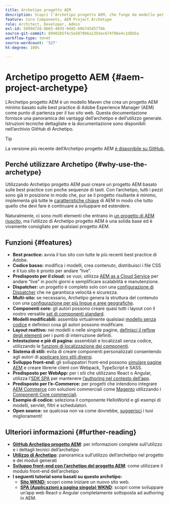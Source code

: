 ```yaml
---
title: Archetipo progetto AEM
description: Scopri l’Archetipo progetto AEM, che funge da modello per le applicazioni basate su AEM.
feature: Core Components, AEM Project Archetype
role: Architect, Developer, Admin
exl-id: 58994726-9b65-4035-9d45-60b745d577bb
source-git-commit: 8940285f4c5e5870b6a135dac674f06e4c1d8b5a
workflow-type: tm+mt
source-wordcount: '527'
ht-degree: 100%

---
```



# Archetipo progetto AEM {#aem-project-archetype}

L’Archetipo progetto AEM è un modello Maven che crea un progetto AEM minimo basato sulle best practice di Adobe Experience Manager (AEM) come punto di partenza per il tuo sito web. Questa documentazione fornisce una panoramica dei vantaggi dell’archetipo e dell’utilizzo generale. Istruzioni tecniche dettagliate e la documentazione sono disponibili nell’archivio GitHub di Archetipo.

>[!TIP]
>
> La versione più recente dell’Archetipo progetto AEM [è disponibile su GitHub.](https://github.com/adobe/aem-project-archetype)

## Perché utilizzare Archetipo {#why-use-the-archetype}

Utilizzando Archetipo progetto AEM puoi creare un progetto AEM basato sulle best practice con poche sequenze di tasti. Con l’archetipo, tutti i pezzi sono già in posizione in modo che, pur se il progetto risultante è minimo, implementa già tutte le [caratteristiche chiave](/help/developing/archetype/using.md#what-you-get) di AEM in modo che tutto quello che devi fare è continuare a sviluppare ed estendere.

Naturalmente, ci sono molti elementi che entrano in [un progetto di AEM riuscito,](/help/developing/success.md) ma l’utilizzo di Archetipo progetto AEM è una solida base ed è vivamente consigliato per qualsiasi progetto AEM.

## Funzioni {#features}

* **Best practice:** avvia il tuo sito con tutte le più recenti best practice di Adobe.
* **Codice basso:** modifica i modelli, crea contenuto, distribuisci i file CSS e il tuo sito è pronto per andare “live”.
* **Predisposto per il cloud:** se vuoi, utilizza [AEM as a Cloud Service](https://experienceleague.adobe.com/docs/experience-manager-cloud-service/landing/home.html?lang=it) per andare “live” in pochi giorni e semplificare scalabilità e manutenzione.
* **Dispatcher:** un progetto è completo solo con una [configurazione di Dispatcher](https://experienceleague.adobe.com/docs/experience-manager-dispatcher/using/dispatcher.html?lang=it) che ne garantisca velocità e sicurezza.
* **Multi-sito:** se necessario, Archetipo genera la struttura del contenuto con una [configurazione per più lingue e aree geografiche](https://experienceleague.adobe.com/docs/experience-manager-cloud-service/sites/administering/reusing-content/msm/overview.html?lang=it).
* **Componenti core:** gli autori possono creare quasi tutti i layout con il nostro versatile [set di componenti standard](/help/introduction.md).
* **Modelli modificabili:** assembla virtualmente qualsiasi [modello senza codice](https://experienceleague.adobe.com/docs/experience-manager-learn/sites/page-authoring/template-editor-feature-video-use.html?lang=it) e definisci cosa gli autori possono modificare.
* **Layout reattivo:** nei modelli o nelle singole pagine, [definisci il reflow degli elementi](https://experienceleague.adobe.com/docs/experience-manager-core-components/using/get-started/localization.html?lang=it) per i punti di interruzione definiti.
* **Intestazione e piè di pagina:** assemblali e localizzali senza codice, utilizzando le [funzioni di localizzazione dei componenti](https://experienceleague.adobe.com/docs/experience-manager-core-components/using/get-started/localization.html?lang=it).
* **Sistema di stili:** evita di creare componenti personalizzati consentendo agli autori di [applicare loro stili diversi](https://experienceleague.adobe.com/docs/experience-manager-learn/getting-started-wknd-tutorial-develop/project-archetype/style-system.html?lang=it).
* **Sviluppo front-end:** gli sviluppatori front-end possono [simulare pagine AEM](front-end.md) e creare librerie client con Webpack, TypeScript e SASS.
* **Predisposto per WebApp:** per i siti che utilizzano React o Angular, utilizza l’[SDK SPA](https://experienceleague.adobe.com/docs/experience-manager-cloud-service/content/implementing/developing/hybrid/developing.html?lang=it) per mantenere [l’authoring nel contesto dell’app](https://experienceleague.adobe.com/docs/experience-manager-learn/sites/spa-editor/spa-editor-framework-feature-video-use.html?lang=it).
* **Predisposto per l’e-Commerce:** per progetti che intendono integrare [AEM Commerce](https://experienceleague.adobe.com/docs/experience-manager-cloud-service/content-and-commerce/home.html?lang=it) con soluzioni commerciali come [Magento](https://magento.com/it) utilizzando i [Componenti Core commerciali](https://github.com/adobe/aem-core-cif-components).
* **Esempio di codice:** seleziona il componente HelloWorld e gli esempi di modelli, servlet, filtri e schedulatori.
* **Open source:** se qualcosa non va come dovrebbe, [suggerisci](https://github.com/adobe/aem-core-wcm-components/blob/master/CONTRIBUTING.md) i tuoi miglioramenti!

## Ulteriori informazioni {#further-reading}

* **[GitHub Archetipo progetto AEM](https://github.com/adobe/aem-project-archetype)**: per informazioni complete sull’utilizzo e i dettagli tecnici dell’archetipo
* **[Utilizzo di Archetipo](using.md)**: panoramica sull’utilizzo dell’archetipo nel progetto e dei moduli generati
* **[Sviluppo front-end con l’archetipo del progetto AEM](front-end.md)**: come utilizzare il modulo front-end dell’archetipo
* **I seguenti tutorial sono basati su questo archetipo:**
   * **[Sito WKND:](https://experienceleague.adobe.com/docs/experience-manager-learn/getting-started-wknd-tutorial-develop/overview.html?lang=it)** scopri come iniziare un nuovo sito web.
   * **[SPA (Applicazioni a pagina singola) WKND](https://experienceleague.adobe.com/docs/experience-manager-learn/sites/spa-editor/spa-editor-framework-feature-video-use.html?lang=it)**: scopri come sviluppare un’app web React o Angular completamente sottoposta ad authoring in AEM.
